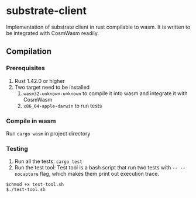 # substrate-client
Implementation of substrate client in rust compilable to wasm. It is written to be integrated with CosmWasm readily.

## Compilation

### Prerequisites
1. Rust 1.42.0 or higher
2. Two target need to be installed
    1. `wasm32-unknown-unknown` to compile it into wasm and integrate it with CosmWasm
    2. `x86_64-apple-darwin` to run tests

### Compile in wasm
Run `cargo wasm` in project directory

### Testing
1. Run all the tests:
`cargo test`
2. Run the test tool:
Test tool is a bash script that run two tests with `-- --nocapture` flag, which makes them print out execution trace.
```$bash
$chmod +x test-tool.sh
$./test-tool.sh
```
